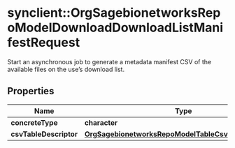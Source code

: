# synclient::OrgSagebionetworksRepoModelDownloadDownloadListManifestRequest

Start an asynchronous job to generate a metadata manifest CSV of the available files on the use’s download list.

## Properties
Name | Type | Description | Notes
------------ | ------------- | ------------- | -------------
**concreteType** | **character** |  | [optional] 
**csvTableDescriptor** | [**OrgSagebionetworksRepoModelTableCsvTableDescriptor**](org.sagebionetworks.repo.model.table.CsvTableDescriptor.md) |  | [optional] 


